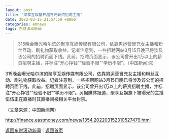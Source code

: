 ```yaml
---
layout: post
title: "聚享互娱曾开超万元薪资招聘主播"
date: 2022-03-15 21:57:50 +0800
categories: emnews
tags: 东财滚动新闻
---
```

> 315晚会曝光哈尔滨的聚享互娱传媒有限公司，依靠男运营冒充女主播和粉丝互动、刷礼物获取收益。记者注意到，一些招聘网站3月15日晚已将涉及该公司的招聘页面下线。此前，招聘页面显示，该公司曾开出1万以上的薪资招聘主播，并标注“开心挣钱”“经验不限”“学历不限”。（中国新闻网）

<p>315晚会曝光哈尔滨的聚享互娱传媒有限公司，依靠男运营冒充女主播和粉丝互动、刷礼物获取收益。记者注意到，一些招聘网站3月15日晚已将涉及该公司的招聘页面下线。此前，招聘页面显示，该公司曾开出1万以上的薪资招聘主播，并标注“开心挣钱”“经验不限”“学历不限”。另据媒体报道，聚享互娱旗下被曝光的主播伍伍正在直播时其直播间被相关平台封禁。</p><p class="em_media">（文章来源：中国新闻网）</p>

<http://finance.eastmoney.com/news/1354,202203152310527479.html>

[返回东财滚动新闻](//finews.withounder.com/emnews/)｜[返回首页](//finews.withounder.com/)